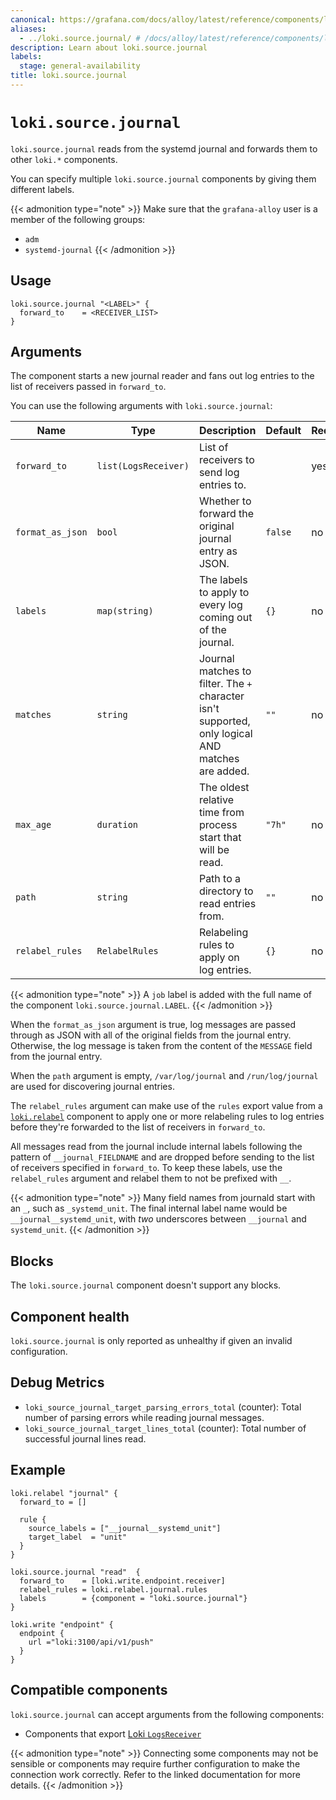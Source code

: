```yaml
---
canonical: https://grafana.com/docs/alloy/latest/reference/components/loki/loki.source.journal/
aliases:
  - ../loki.source.journal/ # /docs/alloy/latest/reference/components/loki.source.journal/
description: Learn about loki.source.journal
labels:
  stage: general-availability
title: loki.source.journal
---
```


# `loki.source.journal`

`loki.source.journal` reads from the systemd journal and forwards them to other `loki.*` components.

You can specify multiple `loki.source.journal` components by giving them different labels.

{{< admonition type="note" >}}
Make sure that the `grafana-alloy` user is a member of the following groups:

* `adm`
* `systemd-journal`
{{< /admonition >}}

## Usage

```alloy
loki.source.journal "<LABEL>" {
  forward_to    = <RECEIVER_LIST>
}
```

## Arguments

The component starts a new journal reader and fans out log entries to the list of receivers passed in `forward_to`.

You can use the following arguments with `loki.source.journal`:

| Name             | Type                 | Description                                                                                       | Default | Required |
| ---------------- | -------------------- | ------------------------------------------------------------------------------------------------- | ------- | -------- |
| `forward_to`     | `list(LogsReceiver)` | List of receivers to send log entries to.                                                         |         | yes      |
| `format_as_json` | `bool`               | Whether to forward the original journal entry as JSON.                                            | `false` | no       |
| `labels`         | `map(string)`        | The labels to apply to every log coming out of the journal.                                       | `{}`    | no       |
| `matches`        | `string`             | Journal matches to filter. The `+` character isn't supported, only logical AND matches are added. | `""`    | no       |
| `max_age`        | `duration`           | The oldest relative time from process start that will be read.                                    | `"7h"`  | no       |
| `path`           | `string`             | Path to a directory to read entries from.                                                         | `""`    | no       |
| `relabel_rules`  | `RelabelRules`       | Relabeling rules to apply on log entries.                                                         | `{}`    | no       |

{{< admonition type="note" >}}
A `job` label is added with the full name of the component `loki.source.journal.LABEL`.
{{< /admonition >}}

When the `format_as_json` argument is true, log messages are passed through as JSON with all of the original fields from the journal entry.
Otherwise, the log message is taken from the content of the `MESSAGE` field from the journal entry.

When the `path` argument is empty, `/var/log/journal` and `/run/log/journal` are used for discovering journal entries.

The `relabel_rules` argument can make use of the `rules` export value from a [`loki.relabel`][loki.relabel] component to apply one or more relabeling rules to log entries before they're forwarded to the list of receivers in `forward_to`.

All messages read from the journal include internal labels following the pattern of `__journal_FIELDNAME` and are dropped before sending to the list of receivers specified in `forward_to`.
To keep these labels, use the `relabel_rules` argument and relabel them to not be prefixed with `__`.

{{< admonition type="note" >}}
Many field names from journald start with an `_`, such as `_systemd_unit`.
The final internal label name would be `__journal__systemd_unit`, with _two_ underscores between `__journal` and `systemd_unit`.
{{< /admonition >}}

[loki.relabel]: ../loki.relabel/

## Blocks

The `loki.source.journal` component doesn't support any blocks.

## Component health

`loki.source.journal` is only reported as unhealthy if given an invalid configuration.

## Debug Metrics

* `loki_source_journal_target_parsing_errors_total` (counter): Total number of parsing errors while reading journal messages.
* `loki_source_journal_target_lines_total` (counter): Total number of successful journal lines read.

## Example

```alloy
loki.relabel "journal" {
  forward_to = []

  rule {
    source_labels = ["__journal__systemd_unit"]
    target_label  = "unit"
  }
}

loki.source.journal "read"  {
  forward_to    = [loki.write.endpoint.receiver]
  relabel_rules = loki.relabel.journal.rules
  labels        = {component = "loki.source.journal"}
}

loki.write "endpoint" {
  endpoint {
    url ="loki:3100/api/v1/push"
  }
}
```

<!-- START GENERATED COMPATIBLE COMPONENTS -->

## Compatible components

`loki.source.journal` can accept arguments from the following components:

- Components that export [Loki `LogsReceiver`](../../../compatibility/#loki-logsreceiver-exporters)


{{< admonition type="note" >}}
Connecting some components may not be sensible or components may require further configuration to make the connection work correctly.
Refer to the linked documentation for more details.
{{< /admonition >}}

<!-- END GENERATED COMPATIBLE COMPONENTS -->
